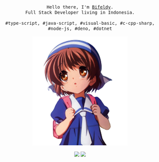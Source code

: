 <p align="center">
  <br />
  <br />
  <samp>
    Hello there, I'm <a href="https://bifeldy.github.io">Bifeldy</a>.
    <br />
    Full Stack Developer living in Indonesia.
    <br />
    <br />
    #type-script, #java-script, #visual-basic, #c-cpp-sharp, #node-js, #deno, #dotnet
  </samp>
  <br />
  <br />
  <img src="https://raw.githubusercontent.com/bifeldy/bifeldy/main/picture.png" width="300" />
  <br />
  <br />
  <img src="https://github-readme-stats.vercel.app/api/top-langs?username=bifeldy&show_icons=true&theme=gruvbox&locale=en&layout=compact" height="150" />
  <img src="https://github-readme-stats.vercel.app/api?username=bifeldy&show_icons=true&theme=onedark" height="150" />
  <br />
  <br />
</p>
